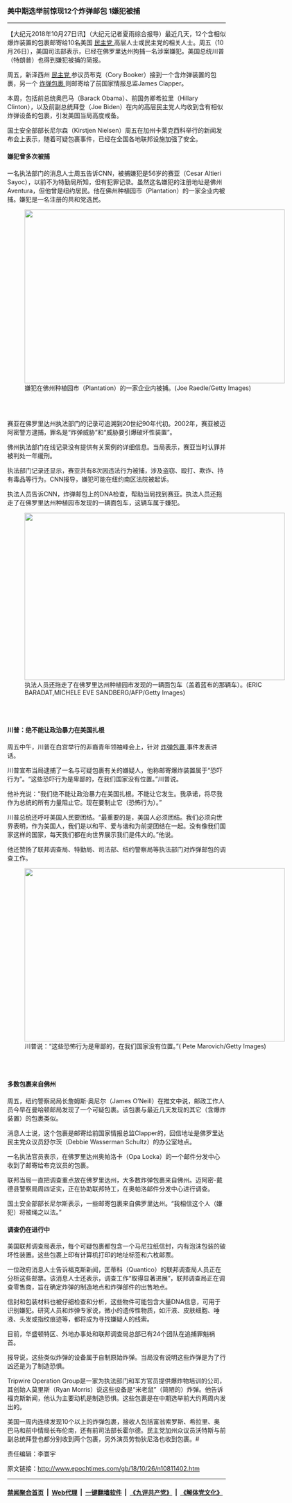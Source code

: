 ### 美中期选举前惊现12个炸弹邮包 1嫌犯被捕
------------------------

<p>
 【大纪元2018年10月27日讯】（大纪元记者夏雨综合报导）最近几天，12个含相似爆炸装置的包裹邮寄给10名美国
 <a href="http://www.epochtimes.com/gb/tag/%E6%B0%91%E4%B8%BB%E5%85%9A.html">
  民主党
 </a>
 高层人士或民主党的相关人士。周五（10月26日），美国司法部表示，已经在佛罗里达州拘捕一名涉案嫌犯。美国总统川普（特朗普）也得到嫌犯被捕的简报。
</p>
<p>
 周五，新泽西州
 <a href="http://www.epochtimes.com/gb/tag/%E6%B0%91%E4%B8%BB%E5%85%9A.html">
  民主党
 </a>
 参议员布克（Cory Booker）接到一个含炸弹装置的包裹，另一个
 <a href="http://www.epochtimes.com/gb/tag/%E7%82%B8%E5%BC%B9%E5%8C%85%E8%A3%B9.html">
  炸弹包裹
 </a>
 则邮寄给了前国家情报总监James Clapper。
</p>
<p>
 本周，包括前总统奥巴马（Barack Obama）、前国务卿希拉里（Hillary Clinton），以及前副总统拜登（Joe Biden）在内的高层民主党人均收到含有相似炸弹设备的包裹，引发美国当局高度戒备。
</p>
<p>
 国土安全部部长尼尔森（Kirstjen Nielsen）周五在加州卡莱克西科举行的新闻发布会上表示，随着可疑包裹事件，已经在全国各地联邦设施加强了安全。
</p>
<h4>
 嫌犯曾多次被捕
</h4>
<p>
 一名执法部门的消息人士周五告诉CNN，被捕嫌犯是56岁的赛亚（Cesar Altieri Sayoc），以前不为特勤局所知，但有犯罪记录。虽然这名嫌犯的注册地址是佛州Aventura，但他曾是纽约居民。他在佛州种植园市（Plantation）的一家企业内被捕。嫌犯是一名注册的共和党选民。
</p>
<figure class="wp-caption aligncenter" id="attachment_10811553" style="width: 600px">
 <a href="http://i.epochtimes.com/assets/uploads/2018/10/GettyImages-1053846596.jpg">
  <img alt="" class="size-large wp-image-10811553" height="400" src="http://i.epochtimes.com/assets/uploads/2018/10/GettyImages-1053846596-600x400.jpg" width="600"/>
 </a>
 <br/><figcaption class="wp-caption-text">
  嫌犯在佛州种植园市（Plantation）的一家企业内被捕。(Joe Raedle/Getty Images)
 </figcaption><br/>
</figure><br/>
<p>
 赛亚在佛罗里达州执法部门的记录可追溯到20世纪90年代初。2002年，赛亚被迈阿密警方逮捕，罪名是“炸弹威胁”和“威胁要引爆破坏性装置”。
</p>
<p>
 佛州执法部门在线记录没有提供有关案例的详细信息。当局表示，赛亚当时认罪并被判处一年缓刑。
</p>
<p>
 执法部门记录还显示，赛亚共有8次因违法行为被捕，涉及盗窃、殴打、欺诈、持有毒品等行为。CNN报导，嫌犯可能在纽约南区法院被起诉。
</p>
<p>
 执法人员告诉CNN，炸弹邮包上的DNA检查，帮助当局找到赛亚。执法人员还拖走了在佛罗里达州种植园市发现的一辆面包车，这辆车属于嫌犯。
</p>
<figure class="wp-caption aligncenter" id="attachment_10811554" style="width: 600px">
 <a href="http://i.epochtimes.com/assets/uploads/2018/10/GettyImages-1053846620.jpg">
  <img alt="" class="size-large wp-image-10811554" height="385" src="http://i.epochtimes.com/assets/uploads/2018/10/GettyImages-1053846620-600x385.jpg" width="600"/>
 </a>
 <br/><figcaption class="wp-caption-text">
  执法人员还拖走了在佛罗里达州种植园市发现的一辆面包车（盖着蓝布的那辆车）。(ERIC BARADAT,MICHELE EVE SANDBERG/AFP/Getty Images)
 </figcaption><br/>
</figure><br/>
<h4>
 川普：绝不能让政治暴力在美国扎根
</h4>
<p>
 周五中午，川普在白宫举行的非裔青年领袖峰会上，针对
 <a href="http://www.epochtimes.com/gb/tag/%E7%82%B8%E5%BC%B9%E5%8C%85%E8%A3%B9.html">
  炸弹包裹
 </a>
 事件发表讲话。
</p>
<p>
 川普宣布当局逮捕了一名与可疑包裹有关的嫌疑人，他称邮寄爆炸装置属于“恐吓行为”。“这些恐吓行为是卑鄙的，在我们国家没有位置。”川普说。
</p>
<p>
 他补充说：“我们绝不能让政治暴力在美国扎根。不能让它发生。我承诺，将尽我作为总统的所有力量阻止它。现在要制止它（恐怖行为）。”
</p>
<p>
 川普总统还呼吁美国人民要团结。“最重要的是，美国人必须团结。我们必须向世界表明，作为美国人，我们是以和平、爱与谐和为前提团结在一起。没有像我们国家这样的国家，每天我们都在向世界展示我们是伟大的。”他说。
</p>
<p>
 他还赞扬了联邦调查局、特勤局、司法部、纽约警察局等执法部门对炸弹邮包的调查工作。
</p>
<figure class="wp-caption aligncenter" id="attachment_10811642" style="width: 600px">
 <a href="http://i.epochtimes.com/assets/uploads/2018/10/GettyImages-1053868416.jpg">
  <img alt="" class="size-large wp-image-10811642" height="399" src="http://i.epochtimes.com/assets/uploads/2018/10/GettyImages-1053868416-600x399.jpg" width="600"/>
 </a>
 <br/><figcaption class="wp-caption-text">
  川普说：“这些恐怖行为是卑鄙的，在我们国家没有位置。”( Pete Marovich/Getty Images)
 </figcaption><br/>
</figure><br/>
<h4>
 多数包裹来自佛州
</h4>
<p>
 周五，纽约警察局局长詹姆斯‧奥尼尔（James O’Neill）在推文中说，邮政工作人员今早在曼哈顿邮局发现了一个可疑包裹。该包裹与最近几天发现的其它（含爆炸装置）的包裹类似。
</p>
<p>
 消息人士说，这个包裹是邮寄给前国家情报总监Clapper的，回信地址是佛罗里达民主党众议员舒尔茨（Debbie Wasserman Schultz）的办公室地点。
</p>
<p>
 一名执法官员表示，在佛罗里达州奥帕洛卡（Opa Locka）的一个邮件分发中心收到了邮寄给布克议员的包裹。
</p>
<p>
 联邦当局一直把调查重点放在佛罗里达州，大多数炸弹包裹来自佛州。迈阿密-戴德县警察局周四证实，正在协助联邦特工，在奥帕洛邮件分发中心进行调查。
</p>
<p>
 国土安全部部长尼尔斯表示，一些邮寄包裹来自佛罗里达州。“我相信这个人（嫌犯）将被绳之以法。”
</p>
<h4>
 调查仍在进行中
</h4>
<p>
 美国联邦调查局表示，每个可疑包裹都包含一个马尼拉纸信封，内有泡沫包装的破坏性装置。这些包裹上印有计算机打印的地址标签和六枚邮票。
</p>
<p>
 一位政府消息人士告诉福克斯新闻，匡蒂科（Quantico）的联邦调查局人员正在分析这些邮票。该消息人士还表示，调查工作“取得显著进展”，联邦调查局正在调查零售商，旨在确定炸弹的制造地点和炸弹部件的出售地点。
</p>
<p>
 信封和包装材料也被仔细检查和分析，这些物件可能包含大量DNA信息，可用于识别嫌犯。研究人员和炸弹专家说，微小的遗传性物质，如汗液、皮肤细胞、唾液、头发或指纹痕迹等，都将成为寻找嫌疑人的线索。
</p>
<p>
 目前，华盛顿特区、外地办事处和联邦调查局总部已有24个团队在追捕罪魁祸首。
</p>
<p>
 报导说，这些类似炸弹的设备属于自制原始炸弹。当局没有说明这些炸弹是为了行凶还是为了制造恐惧。
</p>
<p>
 Tripwire Operation Group是一家为执法部门和军方官员提供爆炸物培训的公司，其创始人莫里斯（Ryan Morris）说这些设备是“米老鼠”（简陋的）炸弹。他告诉福克斯新闻，他认为主要动机是制造恐惧。这些包裹是在中期选举前大约两周内发出的。
</p>
<p>
 美国一周内连续发现10个以上的炸弹包裹，接收人包括富翁索罗斯、希拉里、奥巴马和前中情局长布伦南，还有前司法部长霍尔德。民主党加州众议员沃特斯与前副总统拜登也都分别收到两个包裹，另外演员劳勃狄尼洛也收到包裹。#
</p>
<p>
 责任编辑：李寰宇
</p>

原文链接：http://www.epochtimes.com/gb/18/10/26/n10811402.htm


------------------------
#### [禁闻聚合首页](https://github.com/gfw-breaker/banned-news/blob/master/README.md) &nbsp;|&nbsp; [Web代理](https://github.com/gfw-breaker/open-proxy/blob/master/README.md) &nbsp;|&nbsp; [一键翻墙软件](https://github.com/gfw-breaker/nogfw/blob/master/README.md) &nbsp;|&nbsp; [《九评共产党》](https://github.com/gfw-breaker/9ping.md/blob/master/README.md#九评之一评共产党是什么) &nbsp;|&nbsp; [《解体党文化》](https://github.com/gfw-breaker/jtdwh.md/blob/master/README.md#绪论)
